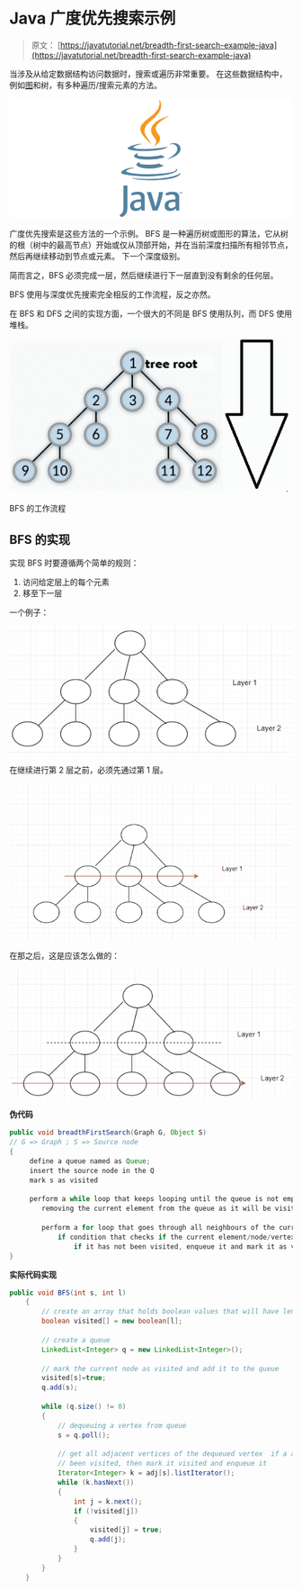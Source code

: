 # Java 广度优先搜索示例

> 原文： [https://javatutorial.net/breadth-first-search-example-java](https://javatutorial.net/breadth-first-search-example-java)

当涉及从给定数据结构访问数据时，搜索或遍历非常重要。 在这些数据结构中，例如[图](https://javatutorial.net/graphs-java-example)和树，有多种遍历/搜索元素的方法。

![java-featured-image](img/e0db051dedc1179e7424b6d998a6a772.jpg)

广度优先搜索是这些方法的一个示例。 BFS 是一种遍历树或图形的算法，它从树的根（树中的最高节点）开始或仅从顶部开始，并在当前深度扫描所有相邻节点，然后再继续移动到节点或元素。 下一个深度级别。

简而言之，BFS 必须完成一层，然后继续进行下一层直到没有剩余的任何层。

BFS 使用与深度优先搜索完全相反的工作流程，反之亦然。

在 BFS 和 DFS 之间的实现方面，一个很大的不同是 BFS 使用队列，而 DFS 使用堆栈。

![Workflow of BFS](img/5f2c7003f89c79609c5f829408b709f4.jpg)

BFS 的工作流程

## BFS 的实现

实现 BFS 时要遵循两个简单的规则：

1.  访问给定层上的每个元素
2.  移至下一层

一个例子：

![Layers example](img/f7f02db3ec6c85fab1f711c14bd0ed70.jpg)

在继续进行第 2 层之前，必须先通过第 1 层。

![Layers BFS](img/5e81a1349287158392eea64a154499a0.jpg)

在那之后，这是应该怎么做的：

![Layers BFS](img/9192163344a026859c472e324741ebdf.jpg)

**伪代码** 

```java
public void breadthFirstSearch(Graph G, Object S)
// G => Graph ; S => Source node
{
     define a queue named as Queue;
     insert the source node in the Q
     mark s as visited

     perform a while loop that keeps looping until the queue is not empty
        removing the current element from the queue as it will be visited now

        perform a for loop that goes through all neighbours of the current element
            if condition that checks if the current element/node/vertex is not visited
                if it has not been visited, enqueue it and mark it as visited
}
```

**实际代码实现**

```java
public void BFS(int s, int l) 
    { 
        // create an array that holds boolean values that will have length 'l'
        boolean visited[] = new boolean[l]; 

        // create a queue
        LinkedList<Integer> q = new LinkedList<Integer>(); 

        // mark the current node as visited and add it to the queue
        visited[s]=true; 
        q.add(s); 

        while (q.size() != 0) 
        { 
            // dequeuing a vertex from queue 
            s = q.poll(); 

            // get all adjacent vertices of the dequeued vertex  if a adjacent has not 
            // been visited, then mark it visited and enqueue it 
            Iterator<Integer> k = adj[s].listIterator(); 
            while (k.hasNext()) 
            { 
                int j = k.next(); 
                if (!visited[j]) 
                { 
                    visited[j] = true; 
                    q.add(j); 
                } 
            } 
        } 
    }
```